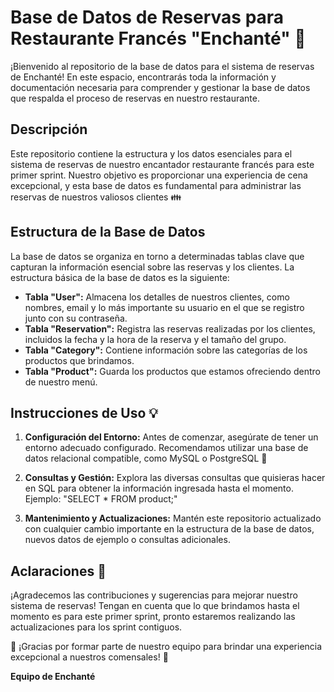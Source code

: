 # Base de Datos de Reservas para Restaurante Francés "Enchanté" :fork_and_knife:

¡Bienvenido al repositorio de la base de datos para el sistema de reservas de Enchanté! En este espacio, encontrarás toda la información y documentación necesaria para comprender y gestionar la base de datos que respalda el proceso de reservas en nuestro restaurante.

## Descripción

Este repositorio contiene la estructura y los datos esenciales para el sistema de reservas de nuestro encantador restaurante francés para este primer sprint. Nuestro objetivo es proporcionar una experiencia de cena excepcional, y esta base de datos es fundamental para administrar las reservas de nuestros valiosos clientes :family:

## Estructura de la Base de Datos

La base de datos se organiza en torno a determinadas tablas clave que capturan la información esencial sobre las reservas y los clientes. La estructura básica de la base de datos es la siguiente:

- **Tabla "User":** Almacena los detalles de nuestros clientes, como nombres, email y lo más importante su usuario en el que se registro junto con su contraseña.
- **Tabla "Reservation":** Registra las reservas realizadas por los clientes, incluidos la fecha y la hora de la reserva y el tamaño del grupo.
- **Tabla "Category":** Contiene información sobre las categorías de los productos que brindamos.
- **Tabla "Product":** Guarda los productos que estamos ofreciendo dentro de nuestro menú.

## Instrucciones de Uso :bulb:

1. **Configuración del Entorno:** Antes de comenzar, asegúrate de tener un entorno adecuado configurado. Recomendamos utilizar una base de datos relacional compatible, como MySQL o PostgreSQL :wrench:

2. **Consultas y Gestión:** Explora las diversas consultas que quisieras hacer en SQL para obtener la información ingresada hasta el momento. 
Ejemplo: "SELECT * FROM product;"

3. **Mantenimiento y Actualizaciones:** Mantén este repositorio actualizado con cualquier cambio importante en la estructura de la base de datos, nuevos datos de ejemplo o consultas adicionales.

## Aclaraciones :mega:

¡Agradecemos las contribuciones y sugerencias para mejorar nuestro sistema de reservas! Tengan en cuenta que lo que brindamos hasta el momento es para este primer sprint, pronto estaremos realizando las actualizaciones para los sprint contiguos.

:rainbow: ¡Gracias por formar parte de nuestro equipo para brindar una experiencia excepcional a nuestros comensales! :rainbow:

**Equipo de Enchanté** 
